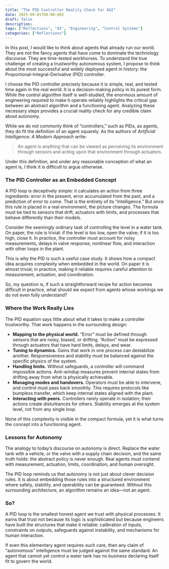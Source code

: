 ```yaml
---
title: "The PID Controller Reality Check for AGI"
date: 2025-09-01T00:00:00Z
draft: false
description: 
tags: ["Reflections", "AI", "Engineering", "Control Systems"]
categories: ["Reflections"]
---
```


In this post, I would like to think about agents that already run our world. They are not the fancy agents that have come to dominate the technology discourse. They are time-tested workhorses. To understand the true challenge of creating a trustworthy autonomous system, I propose to think about the most successful and widely deployed agent in history: the Proportional-Integral-Derivative (PID) controller.  

I choose the PID controller precisely because it is simple, real, and tested time again in the real world. It is a decision-making policy in its purest form. While the control algorithm itself is well-studied, the enormous amount of engineering required to make it operate reliably highlights the critical gap between an abstract algorithm and a functioning agent. Analyzing these necessary steps provides a crucial reality check for any credible claim about autonomy.  

While we do not commonly think of “controllers,” such as PIDs, as agents, they do fit the definition of an agent squarely. As the authors of *Artificial Intelligence: A Modern Approach* write:  

> An agent is anything that can be viewed as perceiving its environment through sensors and acting upon that environment through actuators.  

Under this definition, and under any reasonable conception of what an agent is, I think it is difficult to argue otherwise.  


### The PID Controller as an Embedded Concept  

A PID loop is deceptively simple: it calculates an action from three ingredients: error in the present, error accumulated from the past, and a prediction of error to come. That is the entirety of its “intelligence.” But once this rule is placed in a real environment, the picture changes. The formula must be tied to sensors that drift, actuators with limits, and processes that behave differently than their models.  

Consider the seemingly ordinary task of controlling the level in a water tank. On paper, the rule is trivial: if the level is too low, open the valve; if it is too high, close it. In practice, the controller must account for noisy measurements, delays in valve response, nonlinear flow, and interaction with other loops in the plant.  

This is why the PID is such a useful case study. It shows how a compact idea acquires complexity when embedded in the world. On paper it is almost trivial; in practice, making it reliable requires careful attention to measurement, actuation, and coordination.  

So, my question is, if such a straightforward recipe for action becomes difficult in practice, what should we expect from agents whose workings we do not even fully understand? 

### Where the Work Really Lies  

The PID equation says little about what it takes to make a controller trustworthy. That work happens in the surrounding design:  

- **Mapping to the physical world.** “Error” must be defined through sensors that are noisy, biased, or drifting. “Action” must be expressed through actuators that have hard limits, delays, and wear.  
- **Tuning to dynamics.** Gains that work in one process can destabilize another. Responsiveness and stability must be balanced against the specific physics of the system.  
- **Handling limits.** Without safeguards, a controller will command impossible actions. Anti-windup measures prevent internal states from drifting away from what is physically achievable.  
- **Managing modes and handovers.** Operators must be able to intervene, and control must pass back smoothly. This requires protocols like bumpless transfer, which keep internal states aligned with the plant.  
- **Interacting with peers.** Controllers rarely operate in isolation; their actions create disturbances for others. Stability emerges at the system level, not from any single loop.  

None of this complexity is visible in the compact formula, yet it is what turns the concept into a functioning agent.  


### Lessons for Autonomy  

The analogy to today’s discourse on autonomy is direct. Replace the water tank with a vehicle, or the valve with a supply chain decision, and the same truth holds: the abstract policy is never enough. Real agents must contend with measurement, actuation, limits, coordination, and human oversight.  

The PID loop reminds us that autonomy is not just about clever decision rules. It is about embedding those rules into a structured environment where safety, stability, and operability can be guaranteed. Without this surrounding architecture, an algorithm remains an idea—not an agent.  


### So?

A PID loop is the smallest honest agent we trust with physical processes. It earns that trust not because its logic is sophisticated but because engineers have built the structures that make it reliable: calibration of inputs, constraints on outputs, safeguards against instability, and mechanisms for human interaction.  

If even this elementary agent requires such care, then any claim of “autonomous” intelligence must be judged against the same standard. An agent that cannot yet control a water tank has no business declaring itself fit to govern the world.  



